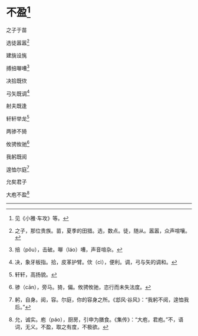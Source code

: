    

# 不盈[^1]

之子于苗

选徒嚣嚣[^2]

建旐设旄

搏掊㗦嘈[^3]

决拾既佽

弓矢既调[^4]

射夫既逢

轩轩举龙[^5]

两骖不猗

攸骋攸驰[^6]

我躬既阅

遑恤尔庭[^7]

允矣君子

大庖不盈[^8]

* * *

[^1]: 见《小雅·车攻》等。
[^2]: 之子，那位贵族。苗，夏季的田猎。选，数点。徒，随从。嚣嚣，众声喧嚷。
[^3]: 掊（pǒu），击破。㗦（láo）嘈，声音喧杂。
[^4]: 决，象牙板指。拾，皮革护臂。佽（cì），便利。调，弓与矢的调和。
[^5]: 轩轩，高扬貌。
[^6]: 骖（cān），旁马。猗，偏。攸骋攸驰，恣行而未失法度。
[^7]: 躬，自身。阅，容。尔庭，你的容身之所。《邶风·谷风》：“我躬不阅，遑恤我后。”
[^8]: 允，诚实。庖（páo），厨房，引申为膳食。《集传》：“大庖，君庖。”不，语词，无义。不盈，取之有度，不极欲。